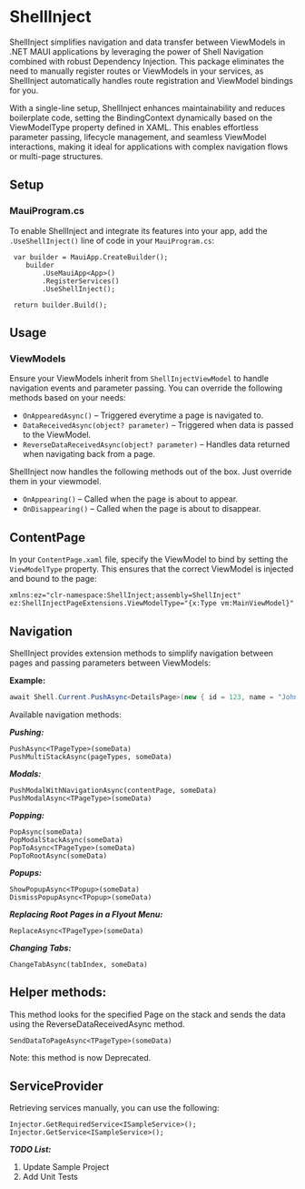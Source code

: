 # ShellInject

ShellInject simplifies navigation and data transfer between ViewModels in .NET MAUI applications by leveraging the power of Shell Navigation combined with robust Dependency Injection. This package eliminates the need to manually register routes or ViewModels in your services, as ShellInject automatically handles route registration and ViewModel bindings for you.

With a single-line setup, ShellInject enhances maintainability and reduces boilerplate code, setting the BindingContext dynamically based on the ViewModelType property defined in XAML. This enables effortless parameter passing, lifecycle management, and seamless ViewModel interactions, making it ideal for applications with complex navigation flows or multi-page structures. 

## Setup

### MauiProgram.cs
To enable ShellInject and integrate its features into your app, add the `.UseShellInject()` line of code in your `MauiProgram.cs`:
```
 var builder = MauiApp.CreateBuilder();
    builder
        .UseMauiApp<App>()
        .RegisterServices()
        .UseShellInject();

 return builder.Build();
```

## Usage

### ViewModels
Ensure your ViewModels inherit from `ShellInjectViewModel` to handle navigation events and parameter passing. You can override the following methods based on your needs:

- `OnAppearedAsync()` – Triggered everytime a page is navigated to.
- `DataReceivedAsync(object? parameter)` – Triggered when data is passed to the ViewModel.
- `ReverseDataReceivedAsync(object? parameter)` – Handles data returned when navigating back from a page.

ShellInject now handles the following methods out of the box. Just override them in your viewmodel.

- `OnAppearing()` – Called when the page is about to appear.
- `OnDisappearing()` – Called when the page is about to disappear.

## ContentPage

In your `ContentPage.xaml` file, specify the ViewModel to bind by setting the `ViewModelType` property. This ensures that the correct ViewModel is injected and bound to the page:

```
xmlns:ez="clr-namespace:ShellInject;assembly=ShellInject"
ez:ShellInjectPageExtensions.ViewModelType="{x:Type vm:MainViewModel}"
```


## Navigation

ShellInject provides extension methods to simplify navigation between pages and passing parameters between ViewModels:

**Example:**
```csharp
await Shell.Current.PushAsync<DetailsPage>(new { id = 123, name = "John" });
```

Available navigation methods:

***Pushing:***
```
PushAsync<TPageType>(someData)
PushMultiStackAsync(pageTypes, someData)
```

***Modals:***
```
PushModalWithNavigationAsync(contentPage, someData)
PushModalAsync<TPageType>(someData)
```

***Popping:***
```
PopAsync(someData)
PopModalStackAsync(someData)
PopToAsync<TPageType>(someData)
PopToRootAsync(someData)
```

***Popups:***

```
ShowPopupAsync<TPopup>(someData)
DismissPopupAsync<TPopup>(someData)
```

***Replacing Root Pages in a Flyout Menu:***
```
ReplaceAsync<TPageType>(someData)
```

***Changing Tabs:***
```
ChangeTabAsync(tabIndex, someData)
```

## Helper methods:

This method looks for the specified Page on the stack and sends the data using the ReverseDataReceivedAsync method.
```
SendDataToPageAsync<TPageType>(someData)
```
Note: this method is now Deprecated.

## ServiceProvider
Retrieving services manually, you can use the following:
```
Injector.GetRequiredService<ISampleService>();
Injector.GetService<ISampleService>();
```


***TODO List:***

1. Update Sample Project
2. Add Unit Tests

